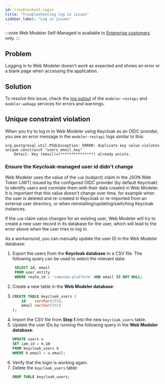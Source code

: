 ```yaml
---
id: troubleshoot-login
title: "Troubleshooting log in issues"
sidebar_label: "Log in issues"
---
```


:::note
Web Modeler Self-Managed is available to [Enterprise customers](../../../../reference/licenses.md#web-modeler) only.
:::

## Problem

Logging in to Web Modeler doesn't work as expected and shows an error or a blank page when accessing the application.

## Solution

To resolve this issue, check the [log output](docs/self-managed/modeler/web-modeler/configuration/logging.md) of the `modeler-restapi` and `modeler-webapp` services for errors and warnings.

## Unique constraint violation

When you try to log in to Web Modeler using Keycloak as an OIDC provider, you see an error message in the `modeler-restapi` logs similar to this:

```
org.postgresql.util.PSQLException: ERROR: duplicate key value violates unique constraint "users_email_key"
    Detail: Key (email)=(***************) already exists.
```

### Ensure the Keycloak-managed user id didn't change

Web Modeler uses the value of the `sub` (subject) claim in the JSON Web Token (JWT) issued by the configured OIDC provider (by default Keycloak) to identify users and correlate them with their data created in Web Modeler.
It is important that this value doesn't change over time, for example when the user is deleted and re-created in Keycloak or re-imported from an external user directory, or when reinstalling/updating/switching Keycloak instances.

If the `sub` claim value changes for an existing user, Web Modeler will try to create a new user record in its database for the user, which will lead to the error above when the user tries to log in.

As a workaround, you can manually update the user ID in the Web Modeler database:

1. Export the users from the **Keycloak database** to a CSV file. The following query can be used to select the relevant data:
   ```sql
    SELECT id, email
    FROM user_entity
    WHERE realm_id = 'camunda-platform' AND email IS NOT NULL;
   ```
2. Create a new table in the **Web Modeler database**:
3. ```sql
   CREATE TABLE keycloak_users (
       id    varchar(255),
       email varchar(255)
   );
   ```
4. Import the CSV file from **Step 1** into the new `keycloak_users` table.
5. Update the user IDs by running the following query in the **Web Modeler database**:
   ```sql
   UPDATE users u
   SET iam_id = k.id
   FROM keycloak_users k
   WHERE k.email = u.email;
   ```
6. Verify that the login is working again.
7. Delete the `keycloak_users` table:
   ```sql
   DROP TABLE keycloak_users;
   ```

